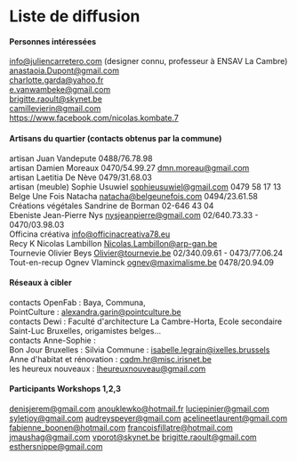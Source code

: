 # Liste de diffusion

#### Personnes intéressées
info@juliencarretero.com (designer connu, professeur à ENSAV La Cambre)  
anastaoia.Dupont@gmail.com  
charlotte.garda@yahoo.fr    
e.vanwambeke@gmail.com  
brigitte.raoult@skynet.be  
camillevierin@gmail.com  
https://www.facebook.com/nicolas.kombate.7  
    
#### Artisans du quartier (contacts obtenus par la commune)
artisan Juan Vandepute 0488/76.78.98  
artisan Damien Moreaux 0470/54.99.27 dmn.moreau@gmail.com  
artisan Laetitia De Nève 0479/31.68.03  
artisan (meuble) Sophie Usuwiel sophieusuwiel@gmail.com 0479 58 17 13  
Belge Une Fois Natacha natacha@belgeunefois.com 0494/23.61.58  
Créations végétales Sandrine de Borman 02-646 43 04  
Ebeniste Jean-Pierre Nys nysjeanpierre@gmail.com 02/640.73.33 - 0470/03.98.03  
Officina créativa info@officinacreativa78.eu  
Recy K Nicolas Lambillon Nicolas.Lambillon@arp-gan.be  
Tournevie Olivier Beys Olivier@tournevie.be 02/340.09.61 - 0473/77.06.24  
Tout-en-recup Ognev Vlaminck ognev@maximalisme.be 0478/20.94.09  

#### Réseaux à cibler
contacts OpenFab : Baya, Communa,  
PointCulture : alexandra.garin@pointculture.be   
contacts Dewi : Faculté d'architecture La Cambre-Horta, Ecole secondaire Saint-Luc Bruxelles, origamistes belges...  
contacts Anne-Sophie :  
Bon Jour Bruxelles : Silvia
Commune : isabelle.legrain@ixelles.brussels
Anne d'habitat et rénovation : cqdm.hr@misc.irisnet.be  
les heureux nouveaux : lheureuxnouveau@gmail.com  

#### Participants Workshops 1,2,3
denisjerem@gmail.com
anouklewko@hotmail.fr
luciepinier@gmail.com
syletjoy@gmail.com
audreyspeyer@gmail.com
acelineetlaurent@gmail.com
fabienne_boonen@hotmail.com
francoisfillatre@hotmail.com
jmaushag@gmail.com
vporot@skynet.be
brigitte.raoult@gmail.com 
esthersnippe@gmail.com 
